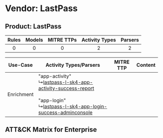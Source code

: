Vendor: LastPass
================
Product: LastPass
-----------------
| Rules | Models | MITRE TTPs | Activity Types | Parsers |
|:-----:|:------:|:----------:|:--------------:|:-------:|
|   0   |   0    |     0      |       2        |    2    |

|  Use-Case  | Activity Types/Parsers    | MITRE TTP | Content    |
|:----------:| ---- | --------- | ---- |
| Enrichment |  "app-activity"<br> ↳[lastpass-l-sk4-app-activity-success-report](Ps/pC_lastpasslsk4appactivitysuccessreport.md)<br><br> "app-login"<br> ↳[lastpass-l-sk4-app-login-success-adminconsole](Ps/pC_lastpasslsk4apploginsuccessadminconsole.md)<br> |    | [](RM/r_m_lastpass_lastpass_Enrichment.md) |

ATT&CK Matrix for Enterprise
----------------------------
